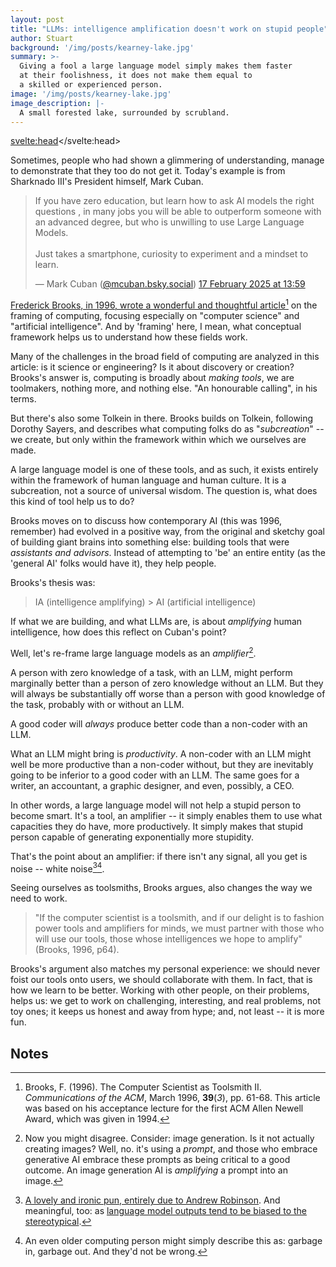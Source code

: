 ```yaml
---
layout: post
title: "LLMs: intelligence amplification doesn't work on stupid people"
author: Stuart
background: '/img/posts/kearney-lake.jpg'
summary: >-
  Giving a fool a large language model simply makes them faster
  at their foolishness, it does not make them equal to 
  a skilled or experienced person.
image: '/img/posts/kearney-lake.jpg'
image_description: |-
  A small forested lake, surrounded by scrubland.
---
```

<svelte:head><script async src="https://embed.bsky.app/static/embed.js" charset="utf-8"></script></svelte:head>

Sometimes, people who had shown a glimmering of understanding, manage to
demonstrate that they too do not get it. Today's example is from Sharknado III's
President himself, Mark Cuban.

<blockquote class="bluesky-embed" data-bluesky-uri="at://did:plc:y5xyloyy7s4a2bwfeimj7r3b/app.bsky.feed.post/3lifd5rbnkk2k" data-bluesky-cid="bafyreifrhil5cljvrehmuemxujophwn55pl5ou5qa5wgwjkghis33h7gca" data-bluesky-embed-color-mode="system"><p lang="en">If you have zero education, but learn how to ask AI models the right questions , in many jobs you will be able to outperform someone with an advanced degree, but who is unwilling to use Large Language Models.<br>
<br>
Just takes a smartphone, curiosity to experiment and a mindset to learn.</p>&mdash; Mark Cuban (<a href="https://bsky.app/profile/did:plc:y5xyloyy7s4a2bwfeimj7r3b?ref_src=embed">@mcuban.bsky.social</a>) <a href="https://bsky.app/profile/did:plc:y5xyloyy7s4a2bwfeimj7r3b/post/3lifd5rbnkk2k?ref_src=embed">17 February 2025 at 13:59</a></blockquote>

[Frederick Brooks, in 1996, wrote a wonderful and thoughtful
article](https://www.cs.unc.edu/~brooks/Toolsmith-CACM.pdf)[^Brooks] on the framing of
computing, focusing especially on "computer science" and "artificial
intelligence". And by 'framing' here, I mean, what conceptual framework helps us
to understand how these fields work. 

[^Brooks]: Brooks, F. (1996). The Computer Scientist as Toolsmith II.
    *Communications of the ACM*, March 1996, **39**(*3*), pp. 61-68. This
    article was based on his acceptance lecture for the first ACM Allen Newell
    Award, which was given in 1994.

Many of the challenges in the broad field of computing are analyzed in this
article: is it science or engineering? Is it about discovery or creation?
Brooks's answer is, computing is broadly about *making tools*, we are toolmakers,
nothing more, and nothing else. "An honourable calling", in his terms.

But there's also some Tolkein in there. Brooks builds on Tolkein, following
Dorothy Sayers, and describes what computing folks do as "*subcreation*" -- we
create, but only within the framework within which we ourselves are made.

A large language model is one of these tools, and as such, it exists entirely
within the framework of human language and human culture. It is a subcreation,
not a source of universal wisdom. The question is, what does this kind of tool
help us to do?

Brooks moves on to discuss how contemporary AI (this was 1996, remember) had
evolved in a positive way, from the original and sketchy goal of building giant
brains into something else: building tools that were *assistants and advisors*.
Instead of attempting to 'be' an entire entity (as the 'general AI' folks would
have it), they help people. 

Brooks's thesis was:

> IA (intelligence amplifying) > AI (artificial intelligence)

If what we are building, and what LLMs are, is about *amplifying* human
intelligence, how does this reflect on Cuban's point?

Well, let's re-frame large language models as an *amplifier*[^Counterpoint]. 

[^Counterpoint]: Now you might disagree. Consider: image generation. Is it not
    actually creating images? Well, no. it's using a *prompt*, and those who
    embrace generative AI embrace these prompts as being critical to a good
    outcome. An image generation AI is *amplifying* a prompt into an image.

A person with zero knowledge of a task, with an LLM, might perform marginally
better than a person of zero knowledge without an LLM. But they will always be
substantially off worse than a person with good knowledge of the task, 
probably with or without an LLM. 

A good coder will *always* produce better code than a non-coder with an LLM. 

What an LLM might bring is *productivity*. A non-coder with an LLM might well be
more productive than a non-coder without, but they are inevitably going to be
inferior to a good coder with an LLM. The same goes for a writer, an accountant,
a graphic designer, and even, possibly, a CEO. 

In other words, a large language model will not help a stupid person to become
smart. It's a tool, an amplifier -- it simply enables them to use what
capacities they do have, more productively. It simply makes that stupid person
capable of generating exponentially more stupidity. 

That's the point about an amplifier: if there isn't any signal, all you get is noise 
-- white noise[^WhiteNoise][^GIGO]. 

[^WhiteNoise]: [A lovely and ironic pun, entirely due to Andrew
    Robinson](https://bsky.app/profile/andrewr.bsky.social/post/3lifqufbkv226).
    And meaningful, too: as [language model outputs tend to be biased to the
    stereotypical](https://morungos.com/2022/01/09/language-model-bias/).  

[^GIGO]: An even older computing person might simply describe this as: garbage
    in, garbage out. And they'd not be wrong.

Seeing ourselves as toolsmiths, Brooks argues, also changes the way we need to
work. 

> "If the computer scientist is a toolsmith, and if our delight is to fashion
> power tools and amplifiers for minds, we must partner with those who will use
> our tools, those whose intelligences we hope to amplify" (Brooks, 1996, p64).

Brooks's argument also matches my personal experience: we should never foist our
tools onto users, we should collaborate with them. In fact, that is how we learn
to be better. Working with other people, on their problems, helps us: we get to
work on challenging, interesting, and real problems, not toy ones; it keeps us
honest and away from hype; and, not least -- it is more fun. 

## Notes

